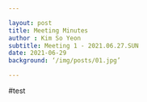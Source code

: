 ```yaml
---

layout: post 
title: Meeting Minutes
author : Kim So Yeon
subtitle: Meeting 1 - 2021.06.27.SUN
date: 2021-06-29
background: ‘/img/posts/01.jpg’

---
```


#test
